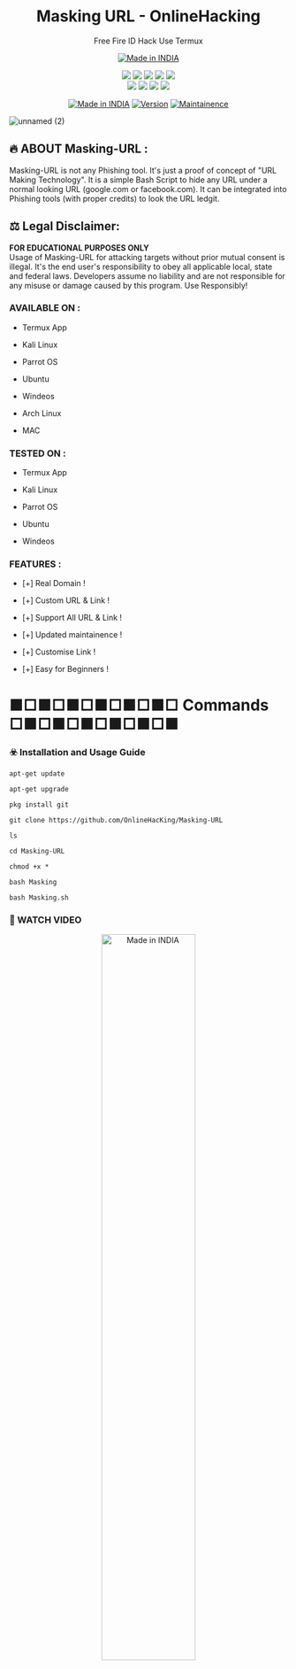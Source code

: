 <h1 align="center">Masking URL - OnlineHacking</h1>
<p align="center">
  Free Fire ID Hack Use Termux
</p>
<p align="center">
<a href="https://www.onlinehacking.in/free-fire-account-hack-phishing-tool-with-termux"><img title="Made in INDIA" src="https://img.shields.io/badge/MADE%20IN-INDIA-SCRIPT?colorA=%23ff8100&colorB=%23017e40&colorC=%23ff0000&style=for-the-badge"></a>
</p>

</p>


<p align="center">
    <img src="https://img.shields.io/badge/Version-2.2-blue?style=for-the-badge&color=blue">
     <img src="https://img.shields.io/github/stars/OnlineHacKing/Masking-URL?style=for-the-badge&color=magenta">
  <img src="https://img.shields.io/github/forks/OnlineHacKing/Masking-URL?color=cyan&style=for-the-badge&color=purple">
  <img src="https://img.shields.io/github/issues/OnlineHacKing/Masking-URL?color=red&style=for-the-badge">
    <img src="https://img.shields.io/github/license/OnlineHacKing/Masking-URL?style=for-the-badge&color=blue">
<br>
    <img src="https://img.shields.io/badge/Author-SUMAN-green?style=flat-square">
    <img src="https://img.shields.io/badge/Open%20Source-No-orange?style=flat-square">
    <img src="https://img.shields.io/badge/Maintained-Yes-cyan?style=flat-square">
    <img src="https://img.shields.io/badge/Written%20In-Shell-blue?style=flat-square">
</p>

<p align="center">
<a href="https://www.onlinehacking.in/free-fire-account-hack-phishing-tool-with-termux"><img title="Made in INDIA" src="https://img.shields.io/badge/Tool-FreeFirePhishing-green.svg"></a>
<a href="https://www.onlinehacking.in/free-fire-account-hack-phishing-tool-with-termux"><img title="Version" src="https://img.shields.io/badge/Version-2.2-green.svg?style=flat-square"></a>
<a href="https://www.onlinehacking.in/free-fire-account-hack-phishing-tool-with-termux"><img title="Maintainence" src="https://img.shields.io/badge/Admin-SUMAN-green.svg"></a>
</p>

<p align="center">

![unnamed (2)](https://1.bp.blogspot.com/-dN4Q-GH7qjI/YJKftXvJ3UI/AAAAAAAAFkY/LYAktGR4MlY2kc6DBgHP2t3fJBH9t_vxACLcBGAsYHQ/s1922/2-min.jpg)

</p>


## 🔥 ABOUT Masking-URL :

Masking-URL is not any Phishing tool. It's just a proof of concept of "URL Making Technology". It is a simple Bash Script to hide any URL under a normal looking URL (google.com or facebook.com). It can be integrated into Phishing tools (with proper credits) to look the URL ledgit.

## ⚖️ Legal Disclaimer:
**FOR EDUCATIONAL PURPOSES ONLY** <br />
Usage of Masking-URL for attacking targets without prior mutual consent is illegal. It's the end user's responsibility to obey all applicable local, state and federal laws. Developers assume no liability and are not responsible for any misuse or damage caused by this program. Use Responsibly!


### AVAILABLE ON :

* Termux App

* Kali Linux

* Parrot OS

* Ubuntu

* Windeos

* Arch Linux

* MAC

### TESTED ON :

* Termux App

* Kali Linux
 
* Parrot OS
 
* Ubuntu

* Windeos


### FEATURES :

* [+] Real Domain !

* [+] Custom URL & Link !

* [+] Support All URL & Link !

* [+] Updated maintainence !

* [+] Customise Link !

* [+] Easy for Beginners !





# ■□■□■□■□■□■□ Commands □■□■□■□■□■□■

### ☣️ Installation and Usage Guide
```
apt-get update
```
```
apt-get upgrade
```
```
pkg install git
```
```
git clone https://github.com/OnlineHacKing/Masking-URL
```
```
ls
```
```
cd Masking-URL
```
```
chmod +x *
```
```
bash Masking
```
```
bash Masking.sh
```



### 🎥 WATCH VIDEO 

<p align="center"> <a href="https://www.hacktube.xyz"><img title="Made in INDIA" width="58%" src="https://www.onlinehacking.in/wp-content/uploads/2021/12/play-.webp"></a>


### 📸 SCREENSHOTS [Termux]

<br>
<p align="center">
<img width="80%" src="https://blogger.googleusercontent.com/img/b/R29vZ2xl/AVvXsEj4PNi62NIlvdEHLyuhFGGT5-yyp23Y5G0caj0MfpJfY0C5pt0uPvOfmisGTSHHkRWCFX2eVDDCrUpP341FdPlDZc_Rt6cO_e_jYLfVl-BWScTQnbjk8-DUYvH460WPyPG-YDh5bucXevRuA_T9OTXAcpida5mRQEwt8MgYOpZ-Z8X6gSZp0Wp0CbjQ/s1230/Hide%20and%20Charge%20Ngrok,%20Cloudflare%20Link%20(1).webp"/>
</p>




## 👨🏻‍💻 CONNECT WITH US :


<a href="https://github.com/OnlineHacKing"><img title="Github" src="https://img.shields.io/badge/Online-hacking-brightgreen?style=for-the-badge&logo=github"></a>
[![Instagram](https://img.shields.io/badge/INSTAGRAM-FOLLOW-red?style=for-the-badge&logo=instagram)](https://www.instagram.com/suman333mondal/)
[![Instagram](https://img.shields.io/badge/WEBSITE-VISIT-yellow?style=for-the-badge&logo=blogger)](https://www.onlinehacking.xyz)
[![Instagram](https://img.shields.io/badge/LINKEDIN-CONNECT-red?style=for-the-badge&logo=linkedin)](https://www.linkedin.com/in/sumam333mondal/)
[![Instagram](https://img.shields.io/badge/FACEBOOK-LIKE-red?style=for-the-badge&logo=facebook)](https://fb.com/adminonlinehacking)
[![Instagram](https://img.shields.io/badge/TELEGRAM-CHANNEL-red?style=for-the-badge&logo=telegram)](https://telegram.dog/OnlineHacking)
<a href="https://www.youtube.com/channel/UC8pmZJAlagdZ7bb0TBlogYw"><img title="YouTube" src="https://img.shields.io/badge/YouTube-Online Hacking-red?style=for-the-badge&logo=Youtube"></a>


# ■□■ ⚠ Warning ⚠ ■□■

***This tool is only for educational purpose. If you use this tool for other purposes except education we will not be responsible in such cases.***

***This information is only for educationla purpose and we are not responsible for any kind of illegal activity done by this tool***


<p style="box-sizing: border-box; color: #24292e; font-family: -apple-system, BlinkMacSystemFont, &quot;Segoe UI&quot;, Helvetica, Arial, sans-serif, &quot;Apple Color Emoji&quot;, &quot;Segoe UI Emoji&quot;; font-size: 16px; margin-bottom: 16px; margin-top: 0px; text-align: center;"><a href="https://github.com/OnlineHacking/" style="background-color: initial; box-sizing: border-box; text-decoration-line: none;"><img alt="GitHub" height="110" src="https://user-images.githubusercontent.com/64035221/96459220-834c7e00-123f-11eb-8417-534058a7ba62.png" style="background-color: var(--color-bg-primary); border-style: none; box-sizing: initial; max-width: 100%;" width="110" />&nbsp;</a><a href="https://www.youtube.com/channel/UC8pmZJAlagdZ7bb0TBlogYw" rel="nofollow" style="background-color: initial; box-sizing: border-box; text-decoration-line: none;"><img alt="YouTube" height="110" src="https://user-images.githubusercontent.com/64035221/96456596-4f238e00-123c-11eb-821e-85e9aaa3faec.png" style="background-color: var(--color-bg-primary); border-style: none; box-sizing: initial; max-width: 100%;" width="110" />&nbsp;</a><a href="https://telegram.dog/OnlineHacking" rel="nofollow" style="background-color: initial; box-sizing: border-box; text-decoration-line: none;"><img alt="Telegram" height="80" src="https://user-images.githubusercontent.com/64035221/96461243-c576bf00-1241-11eb-8fdf-139b4859bfb0.png" style="background-color: var(--color-bg-primary); border-style: none; box-sizing: initial; max-width: 100%;" width="80" />&nbsp;</a><a href="https://www.instagram.com/suman333mondal/" rel="nofollow" style="background-color: initial; box-sizing: border-box; text-decoration-line: none;"><img alt="Instagram" height="90" src="https://user-images.githubusercontent.com/64035221/96461629-3d44e980-1242-11eb-8691-46dd14355085.png" style="background-color: var(--color-bg-primary); border-style: none; box-sizing: initial; max-width: 100%;" width="90" /></a></p>


                                       Inspired By github.com/OnlineHacking
